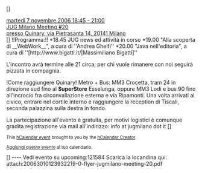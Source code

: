 [<html>]
<div class="vevent">
  <a class="url" href="http://www.jugmilano.it/vqwiki/jsp/Wiki?MeetingNovembre2006">
	 <abbr class="dtstart" title="20061107T1745+0100">martedì 7 novembre 2006 18:45</abbr> - 
	 <abbr class="dtend" title="20061107T2000+0100">21:00</abbr><br/>
	 <span class="summary">JUG Milano Meeting #20</span><br/>presso 
	 <span class="location">Quinary, via Pietrasanta 14, 20141 Milano</span>
  </a>
<div class="description">[</html>]
!!Programma:!!
	*18.45 JUG news ed attività in corso
	*19.00 "Alla scoperta di __WebWork__", a cura di ''Andrea Ghelfi''
	*20.00 "Java nell'editoria", a cura di ''[http://www.bigatti.it/|Massimiliano Bigatti]''

L'incontro avrà termine alle 21 circa; per chi vuole rimanere con noi seguirà pizzata in compagnia.

!Come raggiungere Quinary!
Metro + Bus: MM3 Crocetta, tram 24 in direzione sud fino al __SuperStore__ Esselunga, oppure MM3 Lodi e bus 90 fino all'incrocio fra circonvallazione esterna e via Ripamonti. Una volta arrivati al civico, entrare nel cortile interno e raggiungere la reception di Tiscali, seconda palazzina sulla destra in fondo.

La partecipazione all'evento è gratuita, per motivi logistici è comunque gradita registrazione via mail all'indirizzo: info at jugmilano dot it
[<html>]
</div>
  <p style="font-size:smaller;">This 
	 <a href="http://microformats.org/wiki/hcalendar">hCalendar event</a> brought to you by the 
	 <a href="http://microformats.org/code/hcalendar/creator">hCalendar Creator</a>.
  </p>
  <p style="font-size:smaller;"> 
	 <a href="javascript:void(location.href='http://feeds.technorati.com/events/'+escape(location.href))">Aggiungi questo evento</a> al tuo calendario.
  </p>
</div>[</html>]
----
Vedi evento su upcoming:121584
Scarica la locandina qui: attach:20063010123932219-0-flyer-jugmilano-meeting-20.pdf
